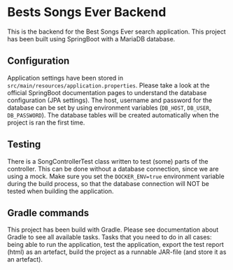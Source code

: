 # Bests Songs Ever Backend
This is the backend for the Best Songs Ever search application. This project has been built using SpringBoot with a MariaDB database.

## Configuration
Application settings have been stored in `src/main/resources/application.properties`. Please take a look at the official SpringBoot documentation pages to understand the database configuration (JPA settings). The host, username and password for the database can be set by using environment variables (`DB_HOST`, `DB_USER`, `DB_PASSWORD`). The database tables will be created automatically when the project is ran the first time.

## Testing
There is a SongControllerTest class written to test (some) parts of the controller. This can be done without a database connection, since we are using a mock. Make sure you set the `DOCKER_ENV=true` environment variable during the build process, so that the database connection will NOT be tested when building the application.

## Gradle commands
This project has been build with Gradle. Please see documentation about Gradle to see all available tasks.
Tasks that you need to do in all cases: being able to run the application, test the application, export the test report (html) as an artefact, build the project as a runnable JAR-file (and store it as an artefact).
